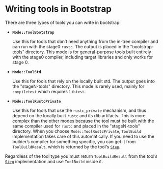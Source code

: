 # Writing tools in Bootstrap

There are three types of tools you can write in bootstrap:

- **`Mode::ToolBootstrap`**

  Use this for tools that don’t need anything from the in-tree compiler and can run with the stage0 `rustc`.
  The output is placed in the "bootstrap-tools" directory.
  This mode is for general-purpose tools built entirely with the stage0 compiler,
  including target libraries and only works for stage 0.

- **`Mode::ToolStd`**

  Use this for tools that rely on the locally built std.
  The output goes into the "stageN-tools" directory.
  This mode is rarely used, mainly for `compiletest` which requires `libtest`.

- **`Mode::ToolRustcPrivate`**

  Use this for tools that use the `rustc_private` mechanism,
  and thus depend on the locally built `rustc` and its rlib artifacts.
  This is more complex than the other modes because the tool must be built with the same compiler used for `rustc` and placed in the "stageN-tools" directory.
  When you choose `Mode::ToolRustcPrivate`, `ToolBuild` implementation takes care of this automatically.
  If you need to use the builder’s compiler for something specific,
  you can get it from `ToolBuildResult`, which is returned by the tool's [`Step`].

Regardless of the tool type you must return `ToolBuildResult` from the tool’s [`Step`] implementation and use `ToolBuild` inside it.

[`Step`]: https://doc.rust-lang.org/nightly/nightly-rustc/bootstrap/core/builder/trait.Step.html
